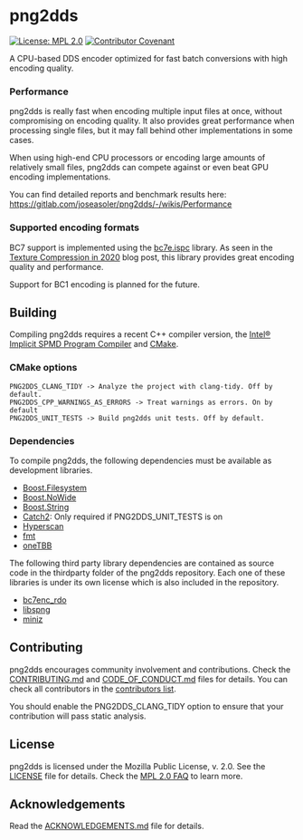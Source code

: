 # png2dds

[![License: MPL 2.0](https://img.shields.io/badge/License-MPL%202.0-brightgreen.svg)](https://opensource.org/licenses/MPL-2.0) [![Contributor Covenant](https://img.shields.io/badge/Contributor%20Covenant-2.1-4baaaa.svg)](CODE_OF_CONDUCT.md)

A CPU-based DDS encoder optimized for fast batch conversions with high encoding quality.

### Performance

png2dds is really fast when encoding multiple input files at once, without compromising on encoding quality. It also provides great performance when processing single files, but it may fall behind other implementations in some cases.

When using high-end CPU processors or encoding large amounts of relatively small files, png2dds can compete against or even beat GPU encoding implementations.

You can find detailed reports and benchmark results here: https://gitlab.com/joseasoler/png2dds/-/wikis/Performance

### Supported encoding formats

BC7 support is implemented using the [bc7e.ispc](https://github.com/richgel999/bc7enc_rdo) library. As seen in the [Texture Compression in 2020](https://aras-p.info/blog/2020/12/08/Texture-Compression-in-2020/) blog post, this library provides great encoding quality and performance.

Support for BC1 encoding is planned for the future.

## Building

Compiling png2dds requires a recent C++ compiler version, the [Intel® Implicit SPMD Program Compiler](https://github.com/ispc/ispc) and [CMake](https://cmake.org/).

### CMake options
```
PNG2DDS_CLANG_TIDY -> Analyze the project with clang-tidy. Off by default.
PNG2DDS_CPP_WARNINGS_AS_ERRORS -> Treat warnings as errors. On by default
PNG2DDS_UNIT_TESTS -> Build png2dds unit tests. Off by default.
```

### Dependencies

To compile png2dds, the following dependencies must be available as development libraries.

* [Boost.Filesystem](https://www.boost.org/doc/libs/master/libs/filesystem/doc/index.htm)
* [Boost.NoWide](https://www.boost.org/doc/libs/master/libs/nowide/doc/html/index.html)
* [Boost.String](https://www.boost.org/doc/libs/1_79_0/doc/html/string_algo.html)
* [Catch2](https://github.com/catchorg/Catch2): Only required if PNG2DDS_UNIT_TESTS is on
* [Hyperscan](https://www.hyperscan.io)
* [fmt](https://fmt.dev/latest/index.html)
* [oneTBB](https://github.com/oneapi-src/oneTBB)

The following third party library dependencies are contained as source code in the thirdparty folder of the png2dds repository. Each one of these libraries is under its own license which is also included in the repository.

* [bc7enc_rdo](https://github.com/richgel999/bc7enc_rdo)
* [libspng](https://libspng.org/)
* [miniz](https://github.com/richgel999/miniz)

## Contributing

png2dds encourages community involvement and contributions. Check the [CONTRIBUTING.md](CONTRIBUTING.md) and [CODE_OF_CONDUCT.md](CODE_OF_CONDUCT.md) files for details. You can check all contributors in the [contributors list](https://gitlab.com/joseasoler/png2dds/-/graphs/main).

You should enable the PNG2DDS_CLANG_TIDY option to ensure that your contribution will pass static analysis.

## License

png2dds is licensed under the Mozilla Public License, v. 2.0. See the [LICENSE](LICENSE) file for details. Check the [MPL 2.0 FAQ](https://www.mozilla.org/en-US/MPL/2.0/FAQ/) to learn more.

## Acknowledgements

Read the [ACKNOWLEDGEMENTS.md](ACKNOWLEDGEMENTS.md) file for details.
